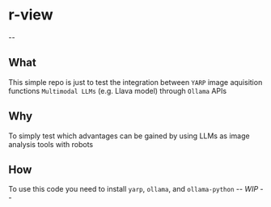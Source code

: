 # r-view
--
## What
This simple repo is just to test the integration between `YARP` image aquisition functions `Multimodal LLMs` (e.g. Llava model) through `Ollama` APIs

## Why
To simply test which advantages can be gained by using LLMs as image analysis tools with robots

## How
To use this code you need to install `yarp`, `ollama`, and `ollama-python` 
-- *WIP* --
